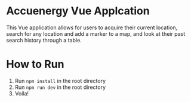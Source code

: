 # Accuenergy Vue Applcation

This Vue application allows for users to acquire their current location, search for any location and add a marker to a map, and look at their past search history through a table.

# How to Run

1. Run `npm install` in the root directory
2. Run `npm run dev` in the root directory
3. Voila!
